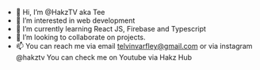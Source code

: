 - 👋 Hi, I’m @HakzTV aka Tee
- 👀 I’m interested in web development 
- 🌱 I’m currently learning React JS, Firebase and Typescript
- 💞️ I’m looking to collaborate on projects.
- 📫 You can reach me 
via email telvinvarfley@gmail.com or
via instagram @hakztv
You can check me on Youtube via Hakz Hub
<!---
HakzTV/HakzTV is a ✨ special ✨ repository because its `README.md` (this file) appears on your GitHub profile.
You can click the Preview link to take a look at your changes.
--->
